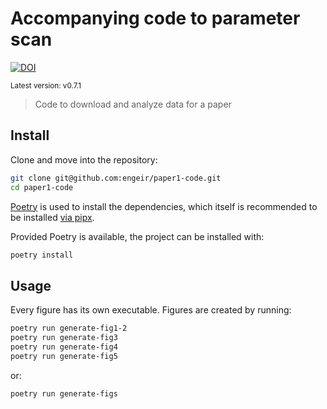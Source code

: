 # Accompanying code to parameter scan

[![DOI](https://zenodo.org/badge/724130844.svg)](https://zenodo.org/badge/latestdoi/724130844)

<sup>Latest version: v0.7.1</sup> <!-- x-release-please-version -->

> Code to download and analyze data for a paper

## Install

Clone and move into the repository:

```bash
git clone git@github.com:engeir/paper1-code.git
cd paper1-code
```

[Poetry](python-poetry.org) is used to install the dependencies, which itself is
recommended to be installed
[via pipx](https://python-poetry.org/docs/#installing-with-pipx).

Provided Poetry is available, the project can be installed with:

```bash
poetry install
```

## Usage

Every figure has its own executable. Figures are created by running:

```bash
poetry run generate-fig1-2
poetry run generate-fig3
poetry run generate-fig4
poetry run generate-fig5
```

or:

```bash
poetry run generate-figs
```
